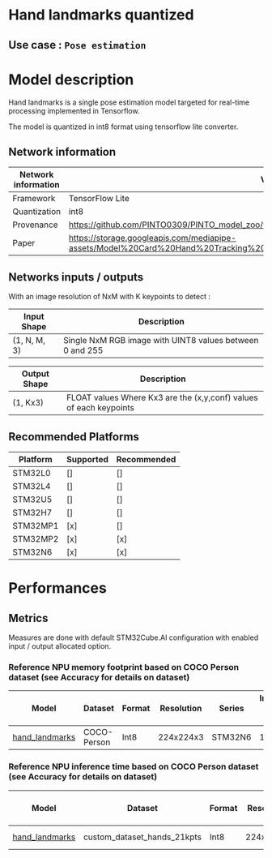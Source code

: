 # Hand landmarks quantized

## **Use case** : `Pose estimation`

# Model description


Hand landmarks is a single pose estimation model targeted for real-time processing implemented in Tensorflow.

The model is quantized in int8 format using tensorflow lite converter.

## Network information


| Network information     |  Value          |
|-------------------------|-----------------|
|  Framework              | TensorFlow Lite |
|  Quantization           | int8            |
|  Provenance             | https://github.com/PINTO0309/PINTO_model_zoo/tree/main/033_Hand_Detection_and_Tracking
|  Paper                  | https://storage.googleapis.com/mediapipe-assets/Model%20Card%20Hand%20Tracking%20(Lite_Full)%20with%20Fairness%20Oct%202021.pdf |


## Networks inputs / outputs

With an image resolution of NxM with K keypoints to detect :

| Input Shape | Description |
| ----- | ----------- |
| (1, N, M, 3) | Single NxM RGB image with UINT8 values between 0 and 255 |

| Output Shape | Description |
| ----- | ----------- |
| (1, Kx3) | FLOAT values Where Kx3 are the (x,y,conf) values of each keypoints |

## Recommended Platforms

| Platform | Supported | Recommended |
|----------|-----------|-------------|
| STM32L0  | []        | []          |
| STM32L4  | []        | []          |
| STM32U5  | []        | []          |
| STM32H7  | []        | []          |
| STM32MP1 | [x]       | []          |
| STM32MP2 | [x]       | [x]         |
| STM32N6  | [x]       | [x]         |

# Performances

## Metrics

Measures are done with default STM32Cube.AI configuration with enabled input / output allocated option.

### Reference **NPU** memory footprint based on COCO Person dataset (see Accuracy for details on dataset)
|Model      | Dataset       | Format   | Resolution | Series    | Internal RAM (KiB) | External RAM (KiB) | Weights Flash (KiB) | STM32Cube.AI version | STEdgeAI Core version |
|----------|------------------|--------|-------------|------------------|------------------|---------------------|-------|----------------------|-------------------------|
| [hand_landmarks](Public_pretrainedmodel_custom_dataset/custom_dataset_hands_21kpts/hand_landmarks_full_224_int8_pc.tflite)  | COCO-Person | Int8 | 224x224x3 | STM32N6 |                 1739.5   | 0.0 | 3283.38 | 10.0.0  | 2.0.0 |

### Reference **NPU**  inference time based on COCO Person dataset (see Accuracy for details on dataset)
| Model  | Dataset          | Format | Resolution  | Board            | Execution Engine | Inference time (ms) | Inf / sec   | STM32Cube.AI version  |  STEdgeAI Core version |
|--------|------------------|--------|-------------|------------------|------------------|---------------------|-------|----------------------|-------------------------|
| [hand_landmarks](Public_pretrainedmodel_custom_dataset/custom_dataset_hands_21kpts/hand_landmarks_full_224_int8_pc.tflite) | custom_dataset_hands_21kpts      | Int8     | 224x224x3  | STM32N6570-DK   | NPU/MCU | 20.75 | 48.19 | 10.0.0 | 2.0.0 |


